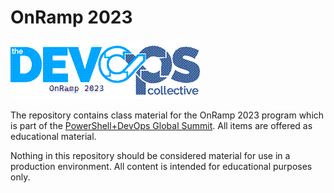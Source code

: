 # OnRamp 2023

![DevOpsCollective](images/OnRamp2023.png)

The repository contains class material for the OnRamp 2023 program which is part of the [PowerShell+DevOps Global Summit](https://powershellsummit.org/). All items are offered as educational material.

Nothing in this repository should be considered material for use in a production environment. All content is intended for educational purposes only.
